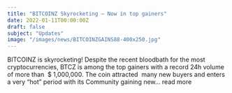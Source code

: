 ```yaml
---
title: "BITCOINZ Skyrocketing – Now in top gainers"
date: 2022-01-11T00:00:00Z
draft: false
subject: "Updates"
image: "/images/news/BITCOINZGAINS88-400x250.jpg"
---
```


BITCOINZ is skyrocketing! Despite the recent bloodbath for the most cryptocurrencies, BTCZ is among the top gainers with a record 24h volume of more than  $ 1,000,000. The coin attracted  many new buyers and enters a very “hot” period with its Community gaining new...
read more
